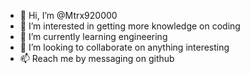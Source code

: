 - 👋 Hi, I’m @Mtrx920000
- 👀 I’m interested in getting more knowledge on coding
- 🌱 I’m currently learning engineering
- 💞️ I’m looking to collaborate on anything interesting
- 📫 Reach me by messaging on github

<!---
Mtrx920000/Mtrx920000 is a ✨ special ✨ repository because its `README.md` (this file) appears on your GitHub profile.
You can click the Preview link to take a look at your changes.
--->
